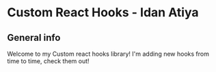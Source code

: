 ﻿# Custom React Hooks - Idan Atiya

## General info
Welcome to my Custom react hooks library!
I'm adding new hooks from time to time, check them out!
 


